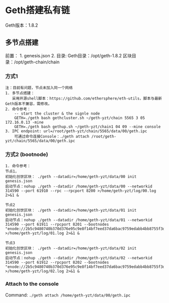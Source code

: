# Geth搭建私有链

Geth版本：1.8.2

##  多节点搭建 
前置：
	1. genesis.json
	2. 目录:
	    Geth目录：/opt/geth-1.8.2
	    区块目录：/opt/geth-chain/chain
### 方式1
    注：目前有问题，节点未加入同一个网络
	1. 多节点搭建：
	   采用开源shell脚本：https://github.com/ethersphere/eth-utils，脚本与最新Geth版本不兼容，需修改。
	2. 命令参考：
        -- start the cluster & the signle node
	    GETH=./geth bash gethcluster.sh ~/geth-yzt/chain 5565 3 05 172.16.0.13 -mine
	    GETH=./geth bash gethup.sh ~/geth-yzt/chain1 04 09 --mine console
	3. IPC endpoint: url=/root/geth-yzt/chain/5565/data/00/geth.ipc
	    可通过命令连接Console：./geth attach /root/geth-yzt/chain/5565/data/00/geth.ipc


### 方式2 (bootnode)
	1. 命令参考：
	节点1，    
    初始化创世区块： ./geth --datadir=/home/geth-yzt/data/00 init genesis.json 
    启动节点：nohup ./geth --datadir /home/geth-yzt/data/00 --networkid 314590 --port 61910 --rpc --rpcport 8200 >/home/geth-yzt/log/00.log 2>&1 &

    节点2
    初始化创世区块： ./geth --datadir=/home/geth-yzt/data/01 init genesis.json
    启动节点：nohup ./geth --datadir /home/geth-yzt/data/01 --networkid 314590 --port 61911 --rpcport 8201 --bootnodes "enode://2b5c9480740b370d376e95c9e8f14bf7eed37da6bac9759edabb4bb8755f3d94b9f95d8b84b46a55ae3fc92425c9513b2c85307cc442fb958d0e996dc986b809@10.59.98.122:61910" >/home/geth-yzt/log/01.log 2>&1 &
    
    节点3
    初始化创世区块： ./geth --datadir=/home/geth-yzt/data/02 init genesis.json
    启动节点：nohup ./geth --datadir /home/geth-yzt/data/02 --networkid 314590 --port 61912 --rpcport 8202 --bootnodes "enode://2b5c9480740b370d376e95c9e8f14bf7eed37da6bac9759edabb4bb8755f3d94b9f95d8b84b46a55ae3fc92425c9513b2c85307cc442fb958d0e996dc986b809@10.59.98.122:61910" >/home/geth-yzt/log/02.log 2>&1 &

### Attach to the console
Command: `./geth attach /home/geth-yzt/data/00/geth.ipc`

	



